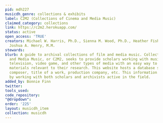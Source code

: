 ```yaml
---
pid: mdh227
musicdh_genre: collections & exhibits
label: C2M2 (Collections of Cinema and Media Music)
claimed_category: collections
link: https://c2m2.herokuapp.com/
status: active
open_access: 'TRUE'
creators: Michael W. Harris, Ph.D., Sienna M. Wood, Ph.D., Heather Fisher, Jeff Lyon,
  Joshua A. Henry, M.M.
stewards: 
blurb: A guide to archival collections of film and media music. Collections of Cinema
  and Media Music, or C2M2, seeks to provide scholars working with music in film,
  television, video game, and other types of media with an easy way to locate archival
  materials relevant to their research. This website hosts a database searchable by
  composer, title of a work, production company, etc. This information is being gathered
  by working with both scholars and archivists active in the field.
added_by: Bonnie Finn
twitter: 
tools_used: 
code_repository: 
"@dropdown": 
order: '225'
layout: musicdh_item
collection: musicdh
---
```

